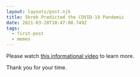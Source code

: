 ```yaml
---
layout: layouts/post.njk
title: Shrek Predicted the COVID-19 Pandemic
date: 2021-03-28T18:47:00.749Z
tags:
  - first-post
  - memes
---
```

Please watch [this informational video](https://youtu.be/dQw4w9WgXcQ) to learn more.

Thank you for your time.